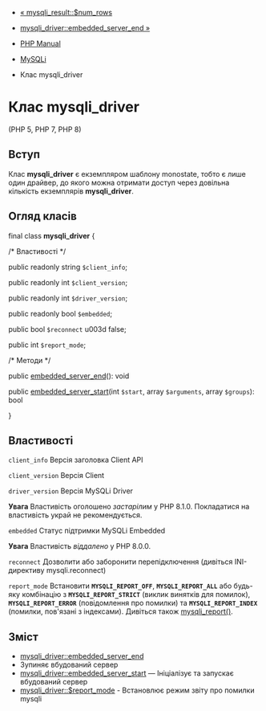 - [« mysqli_result::$num_rows](mysqli-result.num-rows.md)
- [mysqli_driver::embedded_server_end »](mysqli-driver.embedded-server-end.md)

- [PHP Manual](index.md)
- [MySQLi](book.mysqli.md)
- Клас mysqli_driver

# Клас mysqli_driver

(PHP 5, PHP 7, PHP 8)

## Вступ

Клас **mysqli_driver** є екземпляром шаблону monostate, тобто
є лише один драйвер, до якого можна отримати доступ через
довільна кількість екземплярів **mysqli_driver**.

## Огляд класів

final class **mysqli_driver** {

/\* Властивості \*/

public readonly string `$client_info`;

public readonly int `$client_version`;

public readonly int `$driver_version`;

public readonly bool `$embedded`;

public bool `$reconnect` u003d false;

public int `$report_mode`;

/\* Методи \*/

public [embedded_server_end](mysqli-driver.embedded-server-end.md)():
void

public
[embedded_server_start](mysqli-driver.embedded-server-start.md)(int
`$start`, array `$arguments`, array `$groups`): bool

}

## Властивості

`client_info`
Версія заголовка Client API

`client_version`
Версія Client

`driver_version`
Версія MySQLi Driver

**Увага**
Властивість оголошено *застарілим* у PHP 8.1.0. Покладатися на властивість
украй не рекомендується.

`embedded`
Статус підтримки MySQLi Embedded

**Увага**
Властивість *віддалено* у PHP 8.0.0.

`reconnect`
Дозволити або заборонити перепідключення (дивіться INI-директиву
mysqli.reconnect)

`report_mode`
Встановити **`MYSQLI_REPORT_OFF`**, **`MYSQLI_REPORT_ALL`** або будь-яку
комбінацію з **`MYSQLI_REPORT_STRICT`** (виклик винятків для помилок),
**`MYSQLI_REPORT_ERROR`** (повідомлення про помилки) та
**`MYSQLI_REPORT_INDEX`** (помилки, пов'язані з індексами). Дивіться
також [mysqli_report()](function.mysqli-report.md).

## Зміст

- [mysqli_driver::embedded_server_end](mysqli-driver.embedded-server-end.md)
- Зупиняє вбудований сервер
- [mysqli_driver::embedded_server_start](mysqli-driver.embedded-server-start.md)
— Ініціалізує та запускає вбудований сервер
- [mysqli_driver::$report_mode](mysqli-driver.report-mode.md) -
Встановлює режим звіту про помилки mysqli
